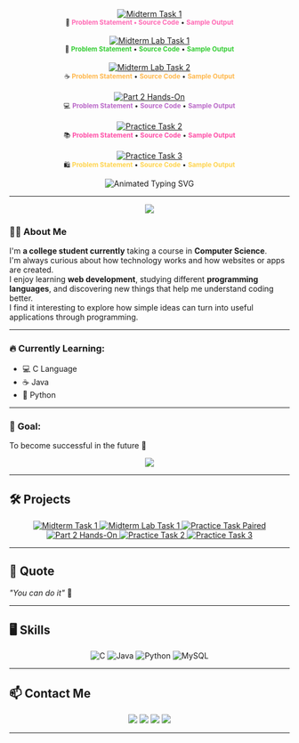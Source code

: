 <div align="center">

  <!-- 🌸 Midterm Paired Task 1 -->
  <a href="https://docs.google.com/document/d/1bRfLVkRtA2qwSf6BGOMG4Q4qm5NJ1EdO/edit?usp=drivesdk" target="_blank">
    <img src="https://img.shields.io/badge/Midterm%20Paired%20Task%201-OO%20Analysis-ff6ec7?style=for-the-badge&logo=read-the-docs&logoColor=white&labelColor=ffb6c1" alt="Midterm Task 1">
  </a>
  <br>
  <sub>
    🌷 <a href="#" style="color:#ff69b4; text-decoration:none; font-weight:bold;">Problem Statement<https://docs.google.com/document/d/1bRfLVkRtA2qwSf6BGOMG4Q4qm5NJ1EdO/edit?usp=drivesdk> • 
    <a href="#" style="color:#ff69b4; text-decoration:none; font-weight:bold;">Source Code</a> • 
    <a href="#" style="color:#ff69b4; text-decoration:none; font-weight:bold;">Sample Output</a>
  </sub>
  <br><br>

  <!-- 💚 Midterm Lab Task 1 -->
  <a href="https://docs.google.com/document/d/1YERtf7hYHV8QGPnRNhrBctQzYCLSypk3gDi5CL3vsWE/edit?usp=drivesdk" target="_blank">
    <img src="https://img.shields.io/badge/Midterm%20Lab%20Task%201-Python%20Fundamentals-6eff6e?style=for-the-badge&logo=python&logoColor=white&labelColor=90ee90" alt="Midterm Lab Task 1">
  </a>
  <br>
  <sub>
    🐍 <a href="#" style="color:#32cd32; text-decoration:none; font-weight:bold;">Problem Statement</a> • 
    <a href="#" style="color:#32cd32; text-decoration:none; font-weight:bold;">Source Code</a> • 
    <a href="#" style="color:#32cd32; text-decoration:none; font-weight:bold;">Sample Output</a>
  </sub>
  <br><br>

  <!-- 🌼 Midterm Lab Task 2 -->
  <a href="https://docs.google.com/document/d/1q-XG5Y0TQ60uCarmwL9XIjsTUEjEMvL0fIvB55ag6ok/edit?usp=drivesdk" target="_blank">
    <img src="https://img.shields.io/badge/Midterm%20Lab%20Task%202-Creating%20Functions-ffb84d?style=for-the-badge&logo=java&logoColor=white&labelColor=ffd27f" alt="Midterm Lab Task 2">
  </a>
  <br>
  <sub>
    ☕ <a href="#" style="color:#ffb84d; text-decoration:none; font-weight:bold;">Problem Statement</a> • 
    <a href="#" style="color:#ffb84d; text-decoration:none; font-weight:bold;">Source Code</a> • 
    <a href="#" style="color:#ffb84d; text-decoration:none; font-weight:bold;">Sample Output</a>
  </sub>
  <br><br>

  <!-- 💜 Part 2 Hands-On Program -->
  <a href="https://docs.google.com/document/d/1FJv_pi3gcrjvDPRe703b_DD-KF7VH9n2fl96THEMEt0/edit?usp=drivesdk" target="_blank">
    <img src="https://img.shields.io/badge/Part%202-Hands--On%20Program-9b59b6?style=for-the-badge&logo=visual-studio-code&logoColor=white&labelColor=d8b4ff" alt="Part 2 Hands-On">
  </a>
  <br>
  <sub>
    💻 <a href="#" style="color:#ba68c8; text-decoration:none; font-weight:bold;">Problem Statement</a> • 
    <a href="#" style="color:#ba68c8; text-decoration:none; font-weight:bold;">Source Code</a> • 
    <a href="#" style="color:#ba68c8; text-decoration:none; font-weight:bold;">Sample Output</a>
  </sub>
  <br><br>

  <!-- 💗 Practice Task 2 -->
  <a href="https://github.com/joa-an/Practice-Task-2" target="_blank">
    <img src="https://img.shields.io/badge/Practice%20Task%202-Collections-ff4da6?style=for-the-badge&logo=database&logoColor=white&labelColor=ff85c1" alt="Practice Task 2">
  </a>
  <br>
  <sub>
    📚 <a href="#" style="color:#ff4da6; text-decoration:none; font-weight:bold;">Problem Statement</a> • 
    <a href="#" style="color:#ff4da6; text-decoration:none; font-weight:bold;">Source Code</a> • 
    <a href="#" style="color:#ff4da6; text-decoration:none; font-weight:bold;">Sample Output</a>
  </sub>
  <br><br>

  <!-- 🛒 Practice Task 3 -->
  <a href="https://drive.google.com/file/d/1_taI4S_tWyhZIN6lHzsx5XCrDAtFeOGT/view?usp=drivesdk" target="_blank">
    <img src="https://img.shields.io/badge/Practice%20Task%203-Shopping%20Cart-ffd44d?style=for-the-badge&logo=shopping-cart&logoColor=white&labelColor=ffe599" alt="Practice Task 3">
  </a>
  <br>
  <sub>
    🛍️ <a href="#" style="color:#ffd44d; text-decoration:none; font-weight:bold;">Problem Statement</a> • 
    <a href="#" style="color:#ffd44d; text-decoration:none; font-weight:bold;">Source Code</a> • 
    <a href="#" style="color:#ffd44d; text-decoration:none; font-weight:bold;">Sample Output</a>
  </sub>

</div>










<p align="center">
  <img src="https://readme-typing-svg.herokuapp.com?font=Fira+Code&size=36&pause=1000&color=B5838D&center=true&vCenter=true&width=700&lines=안녕하세요!!;Hello+There,+I'm+Johanna+Olmedo;Welcome+to+my+GitHub+account+🚀" alt="Animated Typing SVG" />
</p>

---

<p align="center">
  <img src="https://capsule-render.vercel.app/api?type=waving&color=0:ff6f91,50:ff9671,100:ffc75f&height=120&section=header"/>
</p>

### 👩‍🎓 About Me  
I'm **a college student currently** taking a course in **Computer Science**.  
I'm always curious about how technology works and how websites or apps are created.  
I enjoy learning **web development**, studying different **programming languages**, and discovering new things that help me understand coding better.  
I find it interesting to explore how simple ideas can turn into useful applications through programming.  


---

### 🔥 **Currently Learning:**  
- 💻 C Language  
- ☕ Java  
- 🐍 Python    

---

### 🎯 **Goal:**  
To become successful in the future 🚀  

<p align="center">
  <img src="https://capsule-render.vercel.app/api?type=waving&color=0:ffc75f,50:ff9671,100:ff6f91&height=120&section=footer"/>
</p>

---

## 🛠️ Projects

<p align="center">
  <a href="https://docs.google.com/document/d/1bRfLVkRtA2qwSf6BGOMG4Q4qm5NJ1EdO/edit?usp=drivesdk&ouid=110997899620812747796&rtpof=true&sd=true" target="_blank">
    <img src="https://img.shields.io/badge/Midterm%20Paired%20Task%201-OO%20Analysis-ff6ec7?style=for-the-badge&logo=read-the-docs&logoColor=white&labelColor=ffb6c1" alt="Midterm Task 1">
  </a>
  <a href="https://docs.google.com/document/d/1YERtf7hYHV8QGPnRNhrBctQzYCLSypk3gDi5CL3vsWE/edit?usp=drivesdk" target="_blank">
    <img src="https://img.shields.io/badge/Midterm%20Lab%20Task%201-Python%20Fundamentals-6eff6e?style=for-the-badge&logo=python&logoColor=white&labelColor=90ee90" alt="Midterm Lab Task 1">
  </a>
  <a href="https://docs.google.com/document/d/1q-XG5Y0TQ60uCarmwL9XIjsTUEjEMvL0fIvB55ag6ok/edit?usp=drivesdk" target="_blank">
    <img src="https://img.shields.io/badge/Midterm%20Lab%20Task%202-Creating%20Functions-ffb84d?style=for-the-badge&logo=java&logoColor=white&labelColor=ffd27f" alt="Practice Task Paired">
  </a>
  <a href="https://drive.google.com/file/d/17hIJhM9HKdxpZkPj-pIMOt-ybqgseB5G/view?usp=drivesdk" target="_blank">
    <img src="https://img.shields.io/badge/Part%202-Hands--On%20Program-9b59b6?style=for-the-badge&logo=visual-studio-code&logoColor=white&labelColor=d8b4ff" alt="Part 2 Hands-On">
  </a>
  <a href="https://github.com/joa-an/Practice-Task-2" target="_blank">
    <img src="https://img.shields.io/badge/Practice%20Task%202-Collections-ff4da6?style=for-the-badge&logo=database&logoColor=white&labelColor=ff85c1" alt="Practice Task 2">
  </a>
  <a href="https://drive.google.com/file/d/1_taI4S_tWyhZIN6lHzsx5XCrDAtFeOGT/view?usp=drivesdk" target="_blank">
    <img src="https://img.shields.io/badge/Practice%20Task%203-Shopping%20Cart-ffd44d?style=for-the-badge&logo=shopping-cart&logoColor=white&labelColor=ffe599" alt="Practice Task 3">
  </a>
</p>

---

## 💬 Quote
*"You can do it"* 💖

---

## 🖥️ Skills
<p align="center">
  <img src="https://img.shields.io/badge/C-00599C?style=for-the-badge&logo=c&logoColor=white" alt="C">
  <img src="https://img.shields.io/badge/Java-ED8B00?style=for-the-badge&logo=java&logoColor=white" alt="Java">
  <img src="https://img.shields.io/badge/Python-3776AB?style=for-the-badge&logo=python&logoColor=white" alt="Python">
  <img src="https://img.shields.io/badge/MySQL-4479A1?style=for-the-badge&logo=mysql&logoColor=white" alt="MySQL">
</p>

---


## 📫 Contact Me
<p align="center">
  <a href="mailto:ocaresjohanna@gmail.com"><img src="https://img.shields.io/badge/Email-ocaresjohanna@gmail.com-cyan?style=for-the-badge&logo=gmail&logoColor=white"></a>
  <a href="https://www.facebook.com/JohannaOcares" target="_blank"><img src="https://img.shields.io/badge/Facebook-JohannaOcares-blue?style=for-the-badge&logo=facebook&logoColor=white"></a>
  <a href="https://www.instagram.com/jo.hhx" target="_blank"><img src="https://img.shields.io/badge/Instagram-jo.hhx-pink?style=for-the-badge&logo=instagram&logoColor=white"></a>
  <a href="https://github.com/joa-an" target="_blank"><img src="https://img.shields.io/badge/GitHub-joa--an-black?style=for-the-badge&logo=github&logoColor=white"></a>
</p>

---


